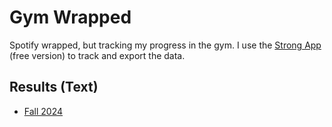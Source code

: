 # Gym Wrapped

Spotify wrapped, but tracking my progress in the gym. I use the [Strong App](https://apps.apple.com/us/app/strong-workout-tracker-gym-log/id464254577) (free version) to track and export the data.

## Results (Text)

- [Fall 2024](fall-2024.md)
